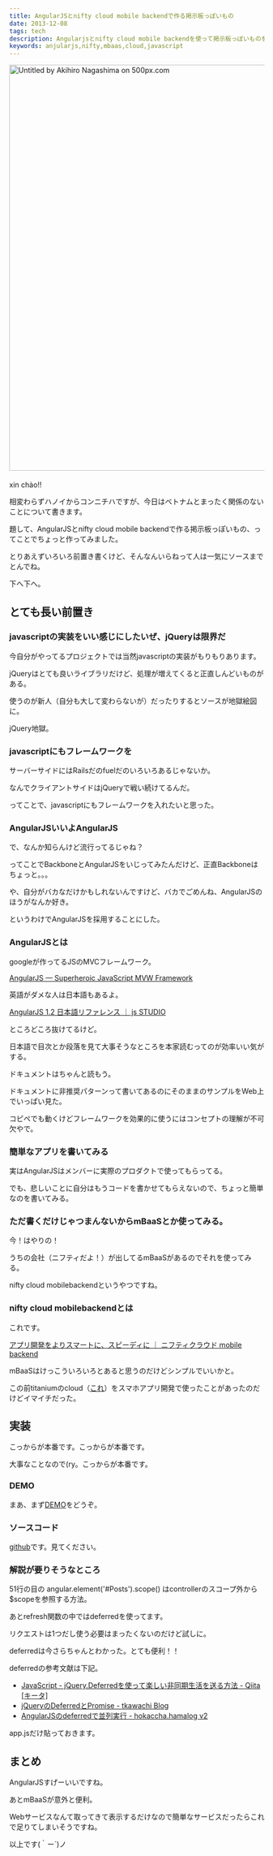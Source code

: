 ```yaml
---
title: AngularJSとnifty cloud mobile backendで作る掲示板っぽいもの
date: 2013-12-08
tags: tech
description: Angularjsとnifty cloud mobile backendを使って掲示板っぽいものを作りました。ソースの公開と解説。
keywords: anjularjs,nifty,mbaas,cloud,javascript
---
```


<div class="image-wrapper">
<a href="http://500px.com/photo/54246890">
  <img class="header" src="http://ppcdn.500px.org/54246890/5b9e8cb3080501deea56893d37d0c1b817b5d346/4.jpg" alt="Untitled by Akihiro Nagashima on 500px.com" border="0" style="margin: 0 0 5px 0;" width="800px">
</a>
</div>

xin chào!!

相変わらずハノイからコンニチハですが、今日はベトナムとまったく関係のないことについて書きます。

題して、AngularJSとnifty cloud mobile backendで作る掲示板っぽいもの、ってことでちょっと作ってみました。

とりあえずいろいろ前置き書くけど、そんなんいらねって人は一気にソースまでとんでね。

下へ下へ。

## とても長い前置き

### javascriptの実装をいい感じにしたいぜ、jQueryは限界だ

今自分がやってるプロジェクトでは当然javascriptの実装がもりもりあります。

jQueryはとても良いライブラリだけど、処理が増えてくると正直しんどいものがある。

使うのが新人（自分も大して変わらないが）だったりするとソースが地獄絵図に。

jQuery地獄。

### javascriptにもフレームワークを

サーバーサイドにはRailsだのfuelだのいろいろあるじゃないか。

なんでクライアントサイドはjQueryで戦い続けてるんだ。

ってことで、javascriptにもフレームワークを入れたいと思った。

### AngularJSいいよAngularJS

で、なんか知らんけど流行ってるじゃね？

ってことでBackboneとAngularJSをいじってみたんだけど、正直Backboneはちょっと。。。

や、自分がバカなだけかもしれないんですけど、バカでごめんね、AngularJSのほうがなんか好き。

というわけでAngularJSを採用することにした。

### AngularJSとは

googleが作ってるJSのMVCフレームワーク。

<a href="http://angularjs.org/" target="_blank">AngularJS — Superheroic JavaScript MVW Framework</a>

英語がダメな人は日本語もあるよ。

<a href="http://js.studio-kingdom.com/angularjs" target="_blank">AngularJS 1.2 日本語リファレンス ｜ js STUDIO</a>

ところどころ抜けてるけど。

日本語で目次とか段落を見て大事そうなところを本家読むってのが効率いい気がする。

ドキュメントはちゃんと読もう。

ドキュメントに非推奨パターンって書いてあるのにそのままのサンプルをWeb上でいっぱい見た。

コピペでも動くけどフレームワークを効果的に使うにはコンセプトの理解が不可欠やで。

### 簡単なアプリを書いてみる

実はAngularJSはメンバーに実際のプロダクトで使ってもらってる。

でも、悲しいことに自分はもうコードを書かせてもらえないので、ちょっと簡単なのを書いてみる。

### ただ書くだけじゃつまんないからmBaaSとか使ってみる。

今！はやりの！

うちの会社（ニフティだよ！）が出してるmBaaSがあるのでそれを使ってみる。

nifty cloud mobilebackendというやつですね。

### nifty cloud mobilebackendとは

これです。

<a href="http://mb.cloud.nifty.com/" target="_blank">アプリ開発をよりスマートに、スピーディに ｜ ニフティクラウド mobile backend</a>

mBaaSはけっこういろいろとあると思うのだけどシンプルでいいかと。

この前titaniumのcloud（<a href="http://www.appcelerator.com/cloud/" target="_blank">これ</a>）をスマホアプリ開発で使ったことがあったのだけどイマイチだった。

## 実装

こっからが本番です。こっからが本番です。

大事なことなので(ry。こっからが本番です。

### DEMO

まあ、まず<a href="http://mnrider.me/18tQUh8" target="_blank">DEMO</a>をどうぞ。

### ソースコード

<a href="http://mnrider.me/18tRqM4" target="_blank">github</a>です。見てください。

### 解説が要りそうなところ

51行の目の angular.element('#Posts').scope() はcontrollerのスコープ外から$scopeを参照する方法。

あとrefresh関数の中ではdeferredを使ってます。

リクエストは1つだし使う必要はまったくないのだけど試しに。

deferredは今さらちゃんとわかった。とても便利！！

deferredの参考文献は下記。

* <a href="http://qiita.com/yuku_t/items/3d1cf51d7ae91305eaaa" target="_blank">JavaScript - jQuery.Deferredを使って楽しい非同期生活を送る方法 - Qiita [キータ]</a>
* <a href="http://tkawachi.github.io/blog/2013/01/06/jquery-deferred/" target="_blank">jQueryのDeferredとPromise - tkawachi Blog</a>
* <a href="http://d.hatena.ne.jp/hokaccha/20130914/1379136976" target="_blank">AngularJSのdeferredで並列実行 - hokaccha.hamalog v2</a>

app.jsだけ貼っておきます。

<script src="https://gist.github.com/eiei19/a81f18206aaa8605ca6f.js"></script>

## まとめ

AngularJSすげーいいですね。

あとmBaaSが意外と便利。

Webサービスなんて取ってきて表示するだけなので簡単なサービスだったらこれで足りてしまいそうですね。

以上です(｀ー´)ノ